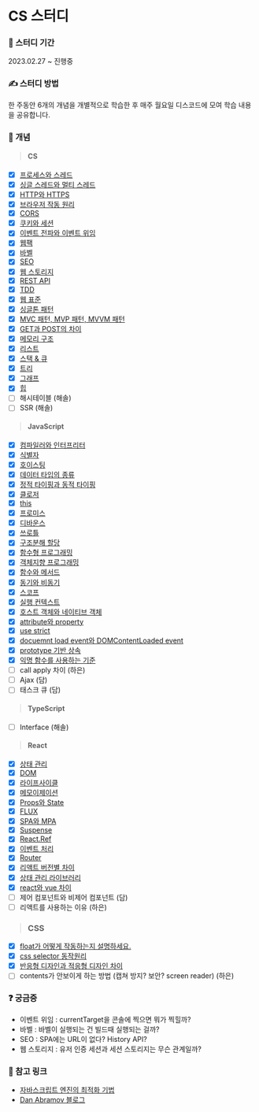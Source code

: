 # CS 스터디

### 🏃 스터디 기간
2023.02.27 ~ 진행중

### ✍️ 스터디 방법
한 주동안 6개의 개념을 개별적으로 학습한 후 매주 월요일 디스코드에 모여 학습 내용을 공유합니다.

### 📖 개념
> #### CS
  - [x] [프로세스와 스레드](https://github.com/sol-pine/cs-study/tree/main/cs/Q1-%ED%94%84%EB%A1%9C%EC%84%B8%EC%8A%A4%EC%99%80%20%EC%8A%A4%EB%A0%88%EB%93%9C)
  - [x] [싱글 스레드와 멀티 스레드](https://github.com/sol-pine/cs-study/tree/main/cs/Q2-%EC%8B%B1%EA%B8%80%20%EC%8A%A4%EB%A0%88%EB%93%9C%EC%99%80%20%EB%A9%80%ED%8B%B0%20%EC%8A%A4%EB%A0%88%EB%93%9C)
  - [x] [HTTP와 HTTPS](https://github.com/sol-pine/cs-study/tree/main/cs/Q3-HTTP%EC%99%80%20HTTPS)
  - [x] [브라우저 작동 원리](https://github.com/sol-pine/cs-study/tree/main/cs/Q4-%EB%B8%8C%EB%9D%BC%EC%9A%B0%EC%A0%80%20%EC%9E%91%EB%8F%99%20%EC%9B%90%EB%A6%AC)
  - [x] [CORS](https://github.com/sol-pine/cs-study/tree/main/cs/Q5-%08CORS)
  - [x] [쿠키와 세션](https://github.com/sol-pine/cs-study/blob/main/cs/Q6-%EC%BF%A0%ED%82%A4%EC%99%80%20%EC%84%B8%EC%85%98.md)
  - [x] [이벤트 전파와 이벤트 위임](https://github.com/sol-pine/cs-study/blob/main/cs/Q7-%EC%9D%B4%EB%B2%A4%ED%8A%B8%20%EC%A0%84%ED%8C%8C%EC%99%80%20%EC%9D%B4%EB%B2%A4%ED%8A%B8%20%EC%9C%84%EC%9E%84.md)
  - [x] [웹팩](https://github.com/sol-pine/cs-study/blob/main/cs/Q8-%EC%9B%B9%ED%8C%A9.md)
  - [x] [바벨](https://github.com/sol-pine/cs-study/blob/main/cs/Q9-%EB%B0%94%EB%B2%A8.md)
  - [x] [SEO](https://github.com/sol-pine/cs-study/blob/main/cs/Q10-%08SEO.md)
  - [x] [웹 스토리지](https://github.com/sol-pine/cs-study/blob/main/cs/Q11-%EC%9B%B9%20%EC%8A%A4%ED%86%A0%EB%A6%AC%EC%A7%80.md)
  - [x] [REST API](https://github.com/sol-pine/cs-study/blob/main/cs/Q12-REST%20API.md)
  - [x] [TDD](https://github.com/sol-pine/cs-study/blob/main/cs/Q13-TDD.md)
  - [x] [웹 표준](https://github.com/sol-pine/cs-study/blob/main/cs/Q14-%EC%9B%B9%20%ED%91%9C%EC%A4%80.md)
  - [x] [싱글톤 패턴](https://github.com/sol-pine/cs-study/blob/main/cs/Q15-%EC%8B%B1%EA%B8%80%ED%86%A4%20%ED%8C%A8%ED%84%B4.md)
  - [x] [MVC 패턴, MVP 패턴, MVVM 패턴](https://github.com/sol-pine/cs-study/blob/main/cs/Q16-mvc-mvp-mvvm%20%ED%8C%A8%ED%84%B4.md)
  - [x] [GET과 POST의 차이](https://github.com/sol-pine/cs-study/blob/main/cs/Q17-%08GET%EA%B3%BC%20POST%EC%9D%98%20%EC%B0%A8%EC%9D%B4.md)
  - [x] [메모리 구조](https://github.com/sol-pine/cs-study/blob/main/cs/Q18-%EB%A9%94%EB%AA%A8%EB%A6%AC%20%EA%B5%AC%EC%A1%B0.md)
  - [x] [리스트](https://github.com/sol-pine/cs-study/blob/main/cs/Q19-%EB%A6%AC%EC%8A%A4%ED%8A%B8.md)
  - [x] [스택 & 큐](https://github.com/sol-pine/cs-study/blob/main/cs/Q20-%EC%8A%A4%ED%83%9D%26%ED%81%90.md)
  - [x] [트리](https://github.com/sol-pine/cs-study/blob/main/cs/Q21-%ED%8A%B8%EB%A6%AC.md) 
  - [x] [그래프](https://github.com/sol-pine/cs-study/blob/main/cs/Q22-%EA%B7%B8%EB%9E%98%ED%94%84.md)
  - [x] [힙](https://github.com/sol-pine/cs-study/blob/main/cs/Q23-%ED%9E%99.md)
  - [ ] 해시테이블 (해솔)
  - [ ] SSR (해솔)
  
> #### JavaScript 
  - [x] [컴파일러와 인터프리터](https://github.com/sol-pine/cs-study/tree/main/javascript/Q1-%EC%BB%B4%ED%8C%8C%EC%9D%BC%EB%9F%AC%EC%99%80%20%EC%9D%B8%ED%84%B0%ED%94%84%EB%A6%AC%ED%84%B0)
  - [x] [식별자](https://github.com/sol-pine/cs-study/tree/main/javascript/Q2-%EC%8B%9D%EB%B3%84%EC%9E%90)
  - [x] [호이스팅](https://github.com/sol-pine/cs-study/tree/main/javascript/Q3-%ED%98%B8%EC%9D%B4%EC%8A%A4%ED%8C%85)
  - [x] [데이터 타입의 종류](https://github.com/sol-pine/cs-study/tree/main/javascript/Q4-%EB%8D%B0%EC%9D%B4%ED%84%B0%20%ED%83%80%EC%9E%85%EC%9D%98%20%EC%A2%85%EB%A5%98)
  - [x] [정적 타이핑과 동적 타이핑](https://github.com/sol-pine/cs-study/tree/main/javascript/Q5-%EC%A0%95%EC%A0%81%20%ED%83%80%EC%9D%B4%ED%95%91%EA%B3%BC%20%EB%8F%99%EC%A0%81%20%ED%83%80%EC%9D%B4%ED%95%91)
  - [x] [클로저](https://github.com/sol-pine/cs-study/blob/main/javascript/Q6-%ED%81%B4%EB%A1%9C%EC%A0%80.md)
  - [x] [this](https://github.com/sol-pine/cs-study/blob/main/javascript/Q7-this.md)
  - [x] [프로미스](https://github.com/sol-pine/cs-study/blob/main/javascript/Q8-%ED%94%84%EB%A1%9C%EB%AF%B8%EC%8A%A4.md)
  - [x] [디바운스](https://github.com/sol-pine/cs-study/blob/main/javascript/Q9-%EB%94%94%EB%B0%94%EC%9A%B4%EC%8A%A4.md)
  - [x] [쓰로틀](https://github.com/sol-pine/cs-study/blob/main/javascript/Q10-%EC%93%B0%EB%A1%9C%ED%8B%80.md) 
  - [x] [구조분해 할당](https://github.com/sol-pine/cs-study/blob/main/javascript/Q11-%EA%B5%AC%EC%A1%B0%EB%B6%84%ED%95%B4%20%ED%95%A0%EB%8B%B9.md)
  - [x] [함수형 프로그래밍](https://github.com/sol-pine/cs-study/blob/main/javascript/Q12-%ED%95%A8%EC%88%98%ED%98%95%20%ED%94%84%EB%A1%9C%EA%B7%B8%EB%9E%98%EB%B0%8D.md)
  - [x] [객체지향 프로그래밍](https://github.com/sol-pine/cs-study/blob/main/javascript/Q13-%EA%B0%9D%EC%B2%B4%EC%A7%80%ED%96%A5%20%ED%94%84%EB%A1%9C%EA%B7%B8%EB%9E%98%EB%B0%8D.md)
  - [x] [함수와 메서드](https://github.com/sol-pine/cs-study/blob/main/javascript/Q14-%ED%95%A8%EC%88%98%EC%99%80%20%EB%A9%94%EC%84%9C%EB%93%9C.md)
  - [x] [동기와 비동기](https://github.com/sol-pine/cs-study/blob/main/javascript/Q15-%EB%8F%99%EA%B8%B0%EC%99%80%20%EB%B9%84%EB%8F%99%EA%B8%B0.md)
  - [x] [스코프](https://github.com/sol-pine/cs-study/blob/main/javascript/Q16-%EC%8A%A4%EC%BD%94%ED%94%84.md)
  - [x] [실행 컨텍스트](https://github.com/sol-pine/cs-study/blob/main/javascript/Q17-%EC%8B%A4%ED%96%89%20%EC%BB%A8%ED%85%8D%EC%8A%A4%ED%8A%B8.md)
  - [x] [호스트 객체와 네이티브 객체](https://github.com/sol-pine/cs-study/blob/main/javascript/Q18-%ED%98%B8%EC%8A%A4%ED%8A%B8%20%EA%B0%9D%EC%B2%B4%EC%99%80%20%EB%84%A4%EC%9D%B4%ED%8B%B0%EB%B8%8C%20%EA%B0%9D%EC%B2%B4.md)
  - [x] [attribute와 property](https://github.com/sol-pine/cs-study/blob/main/javascript/Q19-attribute%EC%99%80%20property.md)
  - [x] [use strict](https://github.com/sol-pine/cs-study/blob/main/javascript/Q20-use%20strict.md)
  - [x] [docuemnt load event와 DOMContentLoaded event](https://github.com/sol-pine/cs-study/blob/main/javascript/Q21-docuemnt%20load%20event%EC%99%80%20DOMContentLoaded%20event.md)
  - [x] [prototype 기반 상속](https://github.com/sol-pine/cs-study/blob/main/javascript/Q22-prototype%20%EA%B8%B0%EB%B0%98%20%EC%83%81%EC%86%8D.md)
  - [x] [익명 함수를 사용하는 기준](https://github.com/sol-pine/cs-study/blob/main/javascript/Q23-%EC%9D%B5%EB%AA%85%20%ED%95%A8%EC%88%98%EB%A5%BC%20%EC%82%AC%EC%9A%A9%ED%95%98%EB%8A%94%20%EA%B8%B0%EC%A4%80.md)
  - [ ] call apply 차이 (하은)
  - [ ] Ajax (담)
  - [ ] 태스크 큐 (담)

> #### TypeScript
  - [ ] Interface (해솔)
  
> #### React 
  - [x] [상태 관리](https://github.com/sol-pine/cs-study/tree/main/react/Q1-%EC%83%81%ED%83%9C%EA%B4%80%EB%A6%AC)
  - [x] [DOM](https://github.com/sol-pine/cs-study/tree/main/react/Q2-DOM)
  - [x] [라이프사이클](https://github.com/sol-pine/cs-study/tree/main/react/Q3-%EB%9D%BC%EC%9D%B4%ED%94%84%EC%82%AC%EC%9D%B4%ED%81%B4)
  - [x] [메모이제이션](https://github.com/sol-pine/cs-study/tree/main/react/Q4-%EB%A9%94%EB%AA%A8%EC%9D%B4%EC%A0%9C%EC%9D%B4%EC%85%98)
  - [x] [Props와 State](https://github.com/sol-pine/cs-study/tree/main/react/Q5-Props%EC%99%80%20State)
  - [x] [FLUX](https://github.com/sol-pine/cs-study/blob/main/react/Q6-FLUX.md)
  - [x] [SPA와 MPA](https://github.com/sol-pine/cs-study/blob/main/react/Q7-SPA%EC%99%80%20MPA.md)
  - [x] [Suspense](https://github.com/sol-pine/cs-study/blob/main/react/Q8-Suspense.md)
  - [x] [React.Ref](https://github.com/sol-pine/cs-study/blob/main/react/Q9-Ref.md)
  - [x] [이벤트 처리](https://github.com/sol-pine/cs-study/blob/main/react/Q10-%EC%9D%B4%EB%B2%A4%ED%8A%B8%20%EC%B2%98%EB%A6%AC.md)
  - [x] [Router](https://github.com/sol-pine/cs-study/blob/main/react/Q11-Router.md)
  - [x] [리액트 버전별 차이](https://github.com/sol-pine/cs-study/blob/main/react/Q12-%EB%B2%84%EC%A0%84%EB%B3%84%20%EC%B0%A8%EC%9D%B4.md)
  - [x] [상태 관리 라이브러리](https://github.com/sol-pine/cs-study/blob/main/react/Q13-%EC%83%81%ED%83%9C%20%EA%B4%80%EB%A6%AC%20%EB%9D%BC%EC%9D%B4%EB%B8%8C%EB%9F%AC%EB%A6%AC.md)
  - [x] [react와 vue 차이](https://github.com/sol-pine/cs-study/blob/main/react/Q14-react%EC%99%80%20vue%20%EC%B0%A8%EC%9D%B4.md)
  - [ ] 제어 컴포넌트와 비제어 컴포넌트 (담)
  - [ ] 리액트를 사용하는 이유 (하은)

> ### CSS
  - [x] [float가 어떻게 작동하는지 설명하세요.](https://github.com/sol-pine/cs-study/blob/main/css/Q1-float.md) 
  - [x] [css selector 동작원리](https://github.com/sol-pine/cs-study/blob/main/css/Q2-css%20selector%20%EB%8F%99%EC%9E%91%EC%9B%90%EB%A6%AC.md)
  - [x] [반응형 디자인과 적응형 디자인 차이](https://github.com/sol-pine/cs-study/blob/main/css/Q3-%EB%B0%98%EC%9D%91%ED%98%95%20%EB%94%94%EC%9E%90%EC%9D%B8%EA%B3%BC%20%EC%A0%81%EC%9D%91%ED%98%95%20%EB%94%94%EC%9E%90%EC%9D%B8%20%EC%B0%A8%EC%9D%B4.md)
  - [ ] contents가 안보이게 하는 방법 (캡쳐 방지? 보안? screen reader) (하은)

### ❓ 궁금증
- 이벤트 위임 : currentTarget을 콘솔에 찍으면 뭐가 찍힐까?
- 바벨 : 바벨이 실행되는 건 빌드때 실행되는 걸까?
- SEO : SPA에는 URL이 없다? History API?
- 웹 스토리지 : 유저 인증 세션과 세션 스토리지는 무슨 관계일까?

### 🔗 참고 링크
- [자바스크립트 엔진의 최적화 기법](https://meetup.nhncloud.com/posts/77)
- [Dan Abramov 블로그](https://overreacted.io/) 
